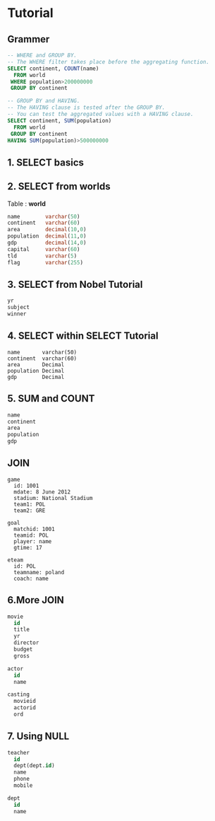 # Tutorial

## Grammer

```sql
-- WHERE and GROUP BY.
-- The WHERE filter takes place before the aggregating function.
SELECT continent, COUNT(name)
  FROM world
 WHERE population>200000000
 GROUP BY continent
```

```sql
-- GROUP BY and HAVING.
-- The HAVING clause is tested after the GROUP BY.
-- You can test the aggregated values with a HAVING clause.
SELECT continent, SUM(population)
  FROM world
 GROUP BY continent
HAVING SUM(population)>500000000
```

## 1. SELECT basics

## 2. SELECT from worlds

Table : **world**

```sql
name        varchar(50)
continent   varchar(60)
area        decimal(10,0)
population  decimal(11,0)
gdp         decimal(14,0)
capital     varchar(60)
tld         varchar(5)
flag        varchar(255)
```

## 3. SELECT from Nobel Tutorial

```sql
yr
subject
winner
```

## 4. SELECT within SELECT Tutorial

```sql:world
name       varchar(50)
continent  varchar(60)
area       Decimal
population Decimal
gdp        Decimal
```

## 5. SUM and COUNT

```sql
name
continent
area
population
gdp
```

## JOIN

```
game
  id: 1001
  mdate: 8 June 2012
  stadium: National Stadium
  team1: POL
  team2: GRE

goal
  matchid: 1001
  teamid: POL
  player: name
  gtime: 17

eteam
  id: POL
  teamname: poland
  coach: name
```

## 6.More JOIN

```sql
movie
  id
  title
  yr
  director
  budget
  gross

actor
  id
  name

casting
  movieid
  actorid
  ord
```

## 7. Using NULL

```sql
teacher
  id
  dept(dept.id)
  name
  phone
  mobile

dept
  id
  name
```

